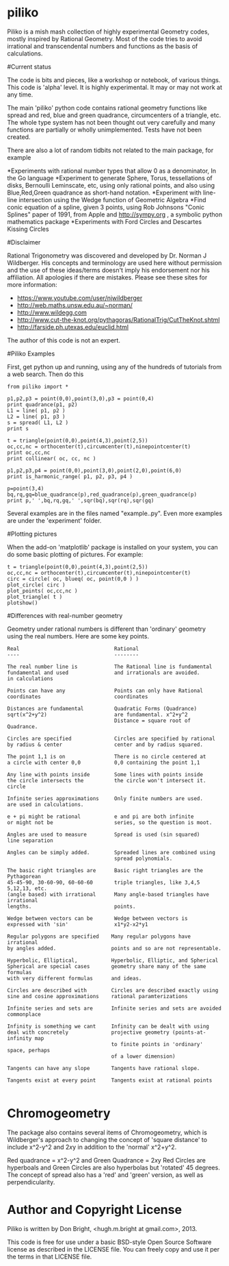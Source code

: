 piliko
======

Piliko is a mish mash collection of highly experimental Geometry codes, 
mostly inspired by Rational Geometry. Most of the code tries to avoid 
irrational and transcendental numbers and functions as the basis of 
calculations.

#Current status

The code is bits and pieces, like a workshop or notebook, of various things.
This code is 'alpha' level. It is highly experimental. It may or may not 
work at any time. 

The main 'piliko' python code contains rational geometry functions like 
spread and red, blue and green quadrance, circumcenters of a triangle, 
etc. The whole type system has not been thought out very carefully and 
many functions are partially or wholly unimplemented. Tests have not 
been created.

There are also a lot of random tidbits not related to the main package, for
example

*Experiments with rational number types that allow 0 as a denominator,
  In the Go language
*Experiment to generate Sphere, Torus, tessellations of disks, Bernoulli 
  Leminscate, etc, using only rational points, and also using Blue,Red,Green
  quadrance as short-hand notation.
*Experiment with line-line intersection using the Wedge function of 
  Geometric Algebra
*Find conic equation of a spline, given 3 points, using
 Rob Johnsons "Conic Splines" paper of 1991, from Apple
 and http://sympy.org , a symbolic python mathematics package
*Experiments with Ford Circles and Descartes Kissing Circles

#Disclaimer 

Rational Trigonometry was discovered and developed by Dr. Norman J 
Wildberger. His concepts and terminology are used here without 
permission and the use of these ideas/terms doesn't imply his 
endorsement nor his affiliation. All apologies if there are mistakes. 
Please see these sites for more information:

* https://www.youtube.com/user/njwildberger
* http://web.maths.unsw.edu.au/~norman/
* http://www.wildegg.com
* http://www.cut-the-knot.org/pythagoras/RationalTrig/CutTheKnot.shtml
* http://farside.ph.utexas.edu/euclid.html

The author of this code is not an expert.

#Piliko Examples

First, get python up and running, using any of the hundreds of tutorials
from a web search. Then do this

	from piliko import *

	p1,p2,p3 = point(0,0),point(3,0),p3 = point(0,4)
	print quadrance(p1, p2)
	L1 = line( p1, p2 )
	L2 = line( p1, p3 )
	s = spread( L1, L2 )
	print s

	t = triangle(point(0,0),point(4,3),point(2,5))
	oc,cc,nc = orthocenter(t),circumcenter(t),ninepointcenter(t)
	print oc,cc,nc
	print collinear( oc, cc, nc )
	
	p1,p2,p3,p4 = point(0,0),point(3,0),point(2,0),point(6,0)
	print is_harmonic_range( p1, p2, p3, p4 )

	p=point(3,4)
	bq,rq,gq=blue_quadrance(p),red_quadrance(p),green_quadrance(p)
	print p,' ',bq,rq,gq,' ',sqr(bq),sqr(rq),sqr(gq)

Several examples are in the files named "example..py". Even more 
examples are under the 'experiment' folder.

#Plotting pictures

When the add-on 'matplotlib' package is installed on your system, you can do
some basic plotting of pictures. For example:

	t = triangle(point(0,0),point(4,3),point(2,5))
	oc,cc,nc = orthocenter(t),circumcenter(t),ninepointcenter(t)
	circ = circle( oc, blueq( oc, point(0,0 ) )
	plot_circle( circ )
	plot_points( oc,cc,nc )
	plot_triangle( t )
	plotshow()

#Differences with real-number geometry

Geometry under rational numbers is different than 'ordinary' geometry using
the real numbers. Here are some key points.

```
Real                               Rational
----                               --------

The real number line is            The Rational line is fundamental
fundamental and used               and irrationals are avoided.
in calculations

Points can have any                Points can only have Rational
coordinates                        coordinates

Distances are fundamental          Quadratic Forms (Quadrance)
sqrt(x^2+y^2)                      are fundamental. x^2+y^2
                                   Distance = square root of Quadrance.

Circles are specified              Circles are specified by rational 
by radius & center                 center and by radius squared.

The point 1,1 is on                There is no circle centered at
a circle with center 0,0           0,0 containing the point 1,1

Any line with points inside        Some lines with points inside
the circle intersects the          the circle won't intersect it.
circle

Infinite series approximations     Only finite numbers are used.
are used in calculations.

e + pi might be rational           e and pi are both infinite 
or might not be                    series, so the question is moot.

Angles are used to measure         Spread is used (sin squared)
line separation

Angles can be simply added.        Spreaded lines are combined using
                                   spread polynomials.

The basic right triangles are      Basic right triangles are the Pythagorean
45-45-90, 30-60-90, 60-60-60       triple triangles, like 3,4,5  5,12,13, etc. 
(angle based) with irrational      Many angle-based triangles have irrational 
lengths.                           points.

Wedge between vectors can be       Wedge between vectors is 
expressed with 'sin'               x1*y2-x2*y1

Regular polygons are specified    Many regular polygons have irrational
by angles added.                  points and so are not representable.

Hyperbolic, Elliptical,           Hyperbolic, Elliptic, and Spherical
Spherical are special cases       geometry share many of the same formulas
with very different formulas      and ideas.

Circles are described with        Circles are described exactly using
sine and cosine approximations    rational paramterizations

Infinite series and sets are      Infinite series and sets are avoided
commonplace

Infinity is something we cant     Infinity can be dealt with using
deal with concretely              projective geometry (points-at-infinity map
                                  to finite points in 'ordinary' space, perhaps
                                  of a lower dimension)

Tangents can have any slope       Tangents have rational slope.

Tangents exist at every point     Tangents exist at rational points


```                               

Chromogeometry
==============

The package also contains several items of Chromogeometry, which is 
Wildberger's approach to changing the concept of 'square distance'
to include x^2-y^2 and 2*x*y in addition to the 'normal' x^2+y^2.

Red quadrance = x^2-y^2 and Green Quadrance = 2*x*y Red Circles are 
hyperboals and Green Circles are also hyperbolas but 'rotated' 45 
degrees. The concept of spread also has a 'red' and 'green' version, as 
well as perpendicularity.

Author and Copyright License
============================

Piliko is written by Don Bright, <hugh.m.bright at gmail.com>, 2013.

This code is free for use under a basic BSD-style Open Source Software 
license as described in the LICENSE file. You can freely copy and use it
per the terms in that LICENSE file.
